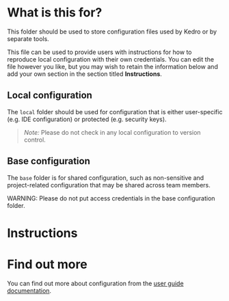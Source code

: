 # What is this for?

This folder should be used to store configuration files used by Kedro or by separate tools.

This file can be used to provide users with instructions for how to reproduce local configuration with their own credentials. You can edit the file however you like, but you may wish to retain the information below and add your own section in the section titled **Instructions**.

## Local configuration

The `local` folder should be used for configuration that is either user-specific (e.g. IDE configuration) or protected (e.g. security keys).

> *Note:* Please do not check in any local configuration to version control.

## Base configuration

The `base` folder is for shared configuration, such as non-sensitive and project-related configuration that may
be shared across team members.

WARNING: Please do not put access credentials in the base configuration folder.

# Instructions





# Find out more
You can find out more about configuration from the [user guide documentation](https://kedro.readthedocs.io/04_user_guide/03_configuration.html).
